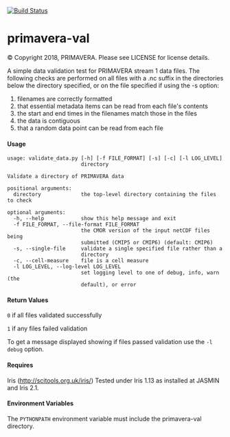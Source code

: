 [![Build Status](https://travis-ci.com/PRIMAVERA-H2020/primavera-val.svg?branch=master)](https://travis-ci.com/PRIMAVERA-H2020/primavera-val)
# primavera-val

&copy; Copyright 2018, PRIMAVERA.
Please see LICENSE for license details.


A simple data validation test for PRIMAVERA stream 1 data files. The following
checks are performed on all files with a .nc suffix in the directories below
the directory specified, or on the file specified if using the -s option:

1. filenames are correctly formatted
2. that essential metadata items can be read from each file's contents
3. the start and end times in the filenames match those in the files
4. the data is contiguous
5. that a random data point can be read from each file

#### Usage
```
usage: validate_data.py [-h] [-f FILE_FORMAT] [-s] [-c] [-l LOG_LEVEL]
                        directory

Validate a directory of PRIMAVERA data

positional arguments:
  directory             the top-level directory containing the files to check

optional arguments:
  -h, --help            show this help message and exit
  -f FILE_FORMAT, --file-format FILE_FORMAT
                        the CMOR version of the input netCDF files being
                        submitted (CMIP5 or CMIP6) (default: CMIP6)
  -s, --single-file     validate a single specified file rather than a
                        directory
  -c, --cell-measure    file is a cell measure
  -l LOG_LEVEL, --log-level LOG_LEVEL
                        set logging level to one of debug, info, warn (the
                        default), or error
```
#### Return Values
`0` if all files validated successfully

`1` if any files failed validation

To get a message displayed showing if files passed validation use the
`-l debug` option.


#### Requires

Iris (http://scitools.org.uk/iris/) Tested under Iris 1.13 as installed at JASMIN and Iris 2.1.

#### Environment Variables

The `PYTHONPATH` environment variable must include the primavera-val directory.
